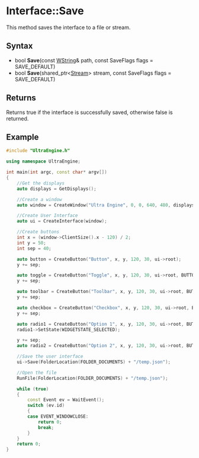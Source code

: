 # Interface::Save

This method saves the interface to a file or stream.

## Syntax

- bool **Save**(const [WString](WString.md)& path, const SaveFlags flags = SAVE_DEFAULT)
- bool **Save**(shared_ptr<[Stream](Stream.md)\> stream, const SaveFlags flags = SAVE_DEFAULT)

## Returns

Returns true if the interface is successfully saved, otherwise false is returned.

## Example

```c++
#include "UltraEngine.h"

using namespace UltraEngine;

int main(int argc, const char* argv[])
{
    //Get the displays
    auto displays = GetDisplays();

    //Create a window
    auto window = CreateWindow("Ultra Engine", 0, 0, 640, 480, displays[0], WINDOW_TITLEBAR | WINDOW_CENTER);

    //Create User Interface
    auto ui = CreateInterface(window);

    //Create buttons
    int x = (window->ClientSize().x - 120) / 2;
    int y = 50;
    int sep = 40;

    auto button = CreateButton("Button", x, y, 120, 30, ui->root);
    y += sep;

    auto toggle = CreateButton("Toggle", x, y, 120, 30, ui->root, BUTTON_TOGGLE);
    y += sep;

    auto toolbar = CreateButton("Toolbar", x, y, 120, 30, ui->root, BUTTON_TOOLBAR);
    y += sep;

    auto checkbox = CreateButton("Checkbox", x, y, 120, 30, ui->root, BUTTON_CHECKBOX);
    y += sep;

    auto radio1 = CreateButton("Option 1", x, y, 120, 30, ui->root, BUTTON_RADIO);
    radio1->SetState(WIDGETSTATE_SELECTED);

    y += sep;
    auto radio2 = CreateButton("Option 2", x, y, 120, 30, ui->root, BUTTON_RADIO);

    //Save the user interface
    ui->Save(FolderLocation(FOLDER_DOCUMENTS) + "/temp.json");

    //Open the file
    RunFile(FolderLocation(FOLDER_DOCUMENTS) + "/temp.json");

    while (true)
    {
        const Event ev = WaitEvent();
        switch (ev.id)
        {
        case EVENT_WINDOWCLOSE:
            return 0;
            break;
        }
    }
    return 0;
}
```
